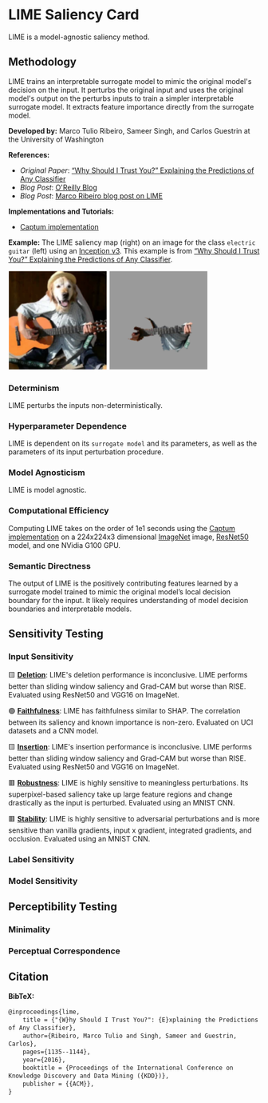# LIME Saliency Card
LIME is a model-agnostic saliency method.

## Methodology
LIME trains an interpretable surrogate model to mimic the original model's decision on the input. It perturbs the original input and uses the original model's output on the perturbs inputs to train a simpler interpretable surrogate model. It extracts feature importance directly from the surrogate model. 

**Developed by:** Marco Tulio Ribeiro, Sameer Singh, and Carlos Guestrin at the University of Washington

**References:**
- *Original Paper*: [“Why Should I Trust You?” Explaining the Predictions of Any Classifier](https://arxiv.org/pdf/1602.04938v1.pdf)
- *Blog Post*: [O'Reilly Blog](https://www.oreilly.com/content/introduction-to-local-interpretable-model-agnostic-explanations-lime/)
- *Blog Post*: [Marco Ribeiro blog post on LIME](https://homes.cs.washington.edu/~marcotcr/blog/lime/)

**Implementations and Tutorials:** 
- [Captum implementation](https://captum.ai/api/lime.html)

**Example:** The LIME saliency map (right) on an image for the class `electric guitar` (left) using an [Inception v3](https://arxiv.org/pdf/1512.00567.pdf). This example is from [“Why Should I Trust You?” Explaining the Predictions of Any Classifier](https://arxiv.org/pdf/1602.04938v1.pdf).

<img src="lime_example.png" alt="Example of LIME on an image of a dog playing guitar. The saliency selects the neck of the guitar." width="400" />

### Determinism
LIME perturbs the inputs non-deterministically. 

### Hyperparameter Dependence
LIME is dependent on its `surrogate model` and its parameters, as well as the parameters of its input perturbation procedure.

### Model Agnosticism
LIME is model agnostic.

### Computational Efficiency
Computing LIME takes on the order of $1\mathrm{e}{1}$ seconds using the [Captum implementation](https://captum.ai/api/saliency.html) on a 224x224x3 dimensional [ImageNet](https://www.image-net.org/) image, [ResNet50](https://arxiv.org/abs/1512.03385) model, and one NVidia G100 GPU.

### Semantic Directness
The output of LIME is the positively contributing features learned by a surrogate model trained to mimic the original model’s local decision boundary for the input. It likely requires understanding of model decision boundaries and interpretable models.

## Sensitivity Testing

### Input Sensitivity

&#129000; **[Deletion](https://arxiv.org/pdf/1806.07421.pdf)**: LIME's deletion performance is inconclusive. LIME performs better than sliding window saliency and Grad-CAM but worse than RISE. Evaluated using ResNet50 and VGG16 on ImageNet.

&#128994; **[Faithfulness](https://arxiv.org/pdf/1806.07538.pdf)**: LIME has faithfulness similar to SHAP. The correlation between its saliency and known importance is non-zero. Evaluated on UCI datasets and a CNN model.

&#129000; **[Insertion](https://arxiv.org/pdf/1806.07421.pdf)**: LIME's insertion performance is inconclusive. LIME performs better than sliding window saliency and Grad-CAM but worse than RISE. Evaluated using ResNet50 and VGG16 on ImageNet.

&#128997; **[Robustness](https://arxiv.org/pdf/1806.08049.pdf)**: LIME is highly sensitive to meaningless perturbations. Its superpixel-based saliency take up large feature regions and change drastically as the input is perturbed. Evaluated using an MNIST CNN.

&#128997; **[Stability](https://arxiv.org/pdf/1806.07538.pdf)**: LIME is highly sensitive to adversarial perturbations and is more sensitive than vanilla gradients, input x gradient, integrated gradients, and occlusion. Evaluated using an MNIST CNN.

### Label Sensitivity

### Model Sensitivity

## Perceptibility Testing

### Minimality

### Perceptual Correspondence

## Citation

**BibTeX:**
```
@inproceedings{lime,
    title = {"{W}hy Should I Trust You?": {E}xplaining the Predictions of Any Classifier},
    author={Ribeiro, Marco Tulio and Singh, Sameer and Guestrin, Carlos},
    pages={1135--1144},
    year={2016},
    booktitle = {Proceedings of the International Conference on Knowledge Discovery and Data Mining ({KDD})},
    publisher = {{ACM}},
}
```

